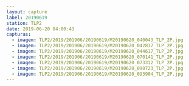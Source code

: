 ```yaml
---
layout: capture
label: 20190619
station: TLP2
date: 2019-06-20 04:00:43
capturas:
  - imagem: TLP2/2019/201906/20190619/M20190620_040043_TLP_2P.jpg
  - imagem: TLP2/2019/201906/20190619/M20190620_042837_TLP_2P.jpg
  - imagem: TLP2/2019/201906/20190619/M20190620_044617_TLP_2P.jpg
  - imagem: TLP2/2019/201906/20190619/M20190620_070141_TLP_2P.jpg
  - imagem: TLP2/2019/201906/20190619/M20190620_073312_TLP_2P.jpg
  - imagem: TLP2/2019/201906/20190619/M20190620_090723_TLP_2P.jpg
  - imagem: TLP2/2019/201906/20190619/M20190620_093904_TLP_2P.jpg
---
```

